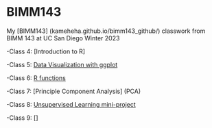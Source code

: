 # BIMM143

My [BIMM143] (kameheha.github.io/bimm143_github/) classwork from BIMM 143 at UC San Diego Winter 2023

-Class 4: [Introduction to R]

-Class 5: [Data Visualization with ggplot](https://github.com/kameheha/bimm143_github/blob/main/class05/class05.qmd)

-Class 6: [R functions](https://github.com/kameheha/bimm143_github/blob/main/class06/class06.qmd)

-Class 7: [Principle Component Analysis] (PCA)

-Class 8: [Unsupervised Learning mini-project](https://github.com/kameheha/bimm143_github/blob/main/class08/class08.qmd)

-Class 9: []